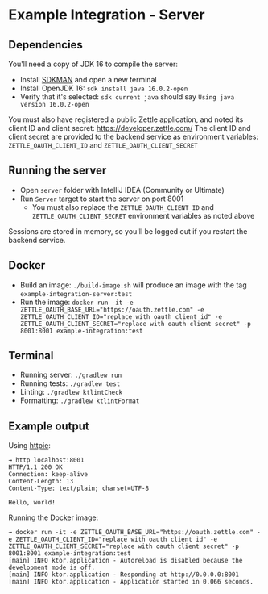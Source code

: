 # Example Integration - Server

## Dependencies

You'll need a copy of JDK 16 to compile the server:

* Install [SDKMAN](https://sdkman.io/) and open a new terminal
* Install OpenJDK 16: `sdk install java 16.0.2-open`
* Verify that it's selected: `sdk current java` should say `Using java version 16.0.2-open`

You must also have registered a public Zettle application, and noted its client ID and client secret: https://developer.zettle.com/
The client ID and client secret are provided to the backend service as environment variables: `ZETTLE_OAUTH_CLIENT_ID` and `ZETTLE_OAUTH_CLIENT_SECRET`

## Running the server

* Open `server` folder with IntelliJ IDEA (Community or Ultimate)
* Run `Server` target to start the server on port 8001
  * You must also replace the `ZETTLE_OAUTH_CLIENT_ID` and `ZETTLE_OAUTH_CLIENT_SECRET` environment variables as noted above 

Sessions are stored in memory, so you'll be logged out if you restart the backend service.

## Docker

* Build an image: `./build-image.sh` will produce an image with the tag `example-integration-server:test`
* Run the image: `docker run -it -e ZETTLE_OAUTH_BASE_URL="https://oauth.zettle.com" -e ZETTLE_OAUTH_CLIENT_ID="replace with oauth client id" -e ZETTLE_OAUTH_CLIENT_SECRET="replace with oauth client secret" -p 8001:8001 example-integration:test`

## Terminal

* Running server: `./gradlew run`
* Running tests: `./gradlew test`
* Linting: `./gradlew ktlintCheck`
* Formatting: `./gradlew ktlintFormat`

## Example output

Using [httpie](https://httpie.io/):

```
→ http localhost:8001
HTTP/1.1 200 OK
Connection: keep-alive
Content-Length: 13
Content-Type: text/plain; charset=UTF-8

Hello, world!
```

Running the Docker image:

```
→ docker run -it -e ZETTLE_OAUTH_BASE_URL="https://oauth.zettle.com" -e ZETTLE_OAUTH_CLIENT_ID="replace with oauth client id" -e ZETTLE_OAUTH_CLIENT_SECRET="replace with oauth client secret" -p 8001:8001 example-integration:test
[main] INFO ktor.application - Autoreload is disabled because the development mode is off.
[main] INFO ktor.application - Responding at http://0.0.0.0:8001
[main] INFO ktor.application - Application started in 0.066 seconds.
```